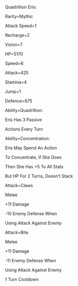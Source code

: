 Quadrillion Eris:

Rarity=Mythic

Attack Speed=1

Recharge=2

Vision=7

HP=5170

Speed=6

Attack=425

Stamina=4

Jump=1

Defence=675

Ability=Quadrillion:

Eris Has 3 Passive 

Actions Every Turn

Ability=Concentration:

Eris May Spend An Action

To Concentrate, If She Does

Then She Has +5 To All Stats

But HP For 2 Turns, Doesn’t Stack

Attack=Claws

Melee

+11 Damage

-10 Enemy Defense When

Using Attack Against Enemy

Attack=Bite

Melee

+11 Damage

-11 Enemy Defense When

Using Attack Against Enemy

1 Turn Cooldown
